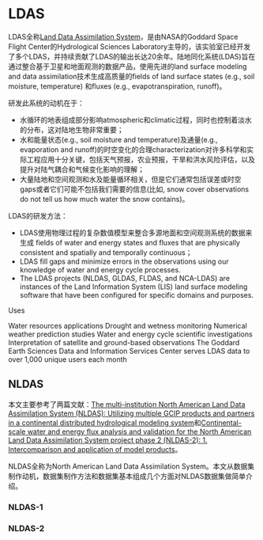 # LDAS

LDAS全称[Land Data Assimilation System](https://ldas.gsfc.nasa.gov/)，是由NASA的Goddard Space Flight Center的Hydrological Sciences Laboratory主导的，该实验室已经开发了多个LDAS，并持续贡献了LDAS的输出长达20余年。陆地同化系统(LDAS)旨在通过整合基于卫星和地面观测的数据产品，使用先进的land surface modeling and data assimilation技术生成高质量的fields of land surface states (e.g., soil moisture, temperature) 和fluxes (e.g., evapotranspiration, runoff)。

研发此系统的动机在于：

- 水循环的地表组成部分影响atmospheric和climatic过程，同时也控制着淡水的分布，这对陆地生物非常重要；
- 水和能量状态(e.g., soil moisture and temperature)及通量(e.g., evaporation and runoff)的时空变化的合理characterization对许多科学和实际工程应用十分关键，包括天气预报，农业预报，干旱和洪水风险评估，以及提升对陆气耦合和气候变化影响的理解；
- 大量陆地和空间观测和水及能量循环相关，但是它们通常包括误差或时空gaps或者它们可能不包括我们需要的信息(比如, snow cover observations do not tell us how much water the snow contains)。

LDAS的研发方法：

- LDAS使用物理过程的复杂数值模型来整合多源地面和空间观测系统的数据来生成 fields of water and energy states and fluxes that are physically consistent and spatially and temporally continuous；
- LDAS fill gaps and minimize errors in the observations using our knowledge of water and energy cycle processes.
- The LDAS projects (NLDAS, GLDAS, FLDAS, and NCA-LDAS) are instances of the Land Information System (LIS) land surface modeling software that have been configured for specific domains and purposes.

Uses

Water resources applications
Drought and wetness monitoring
Numerical weather prediction studies
Water and energy cycle scientific investigations
Interpretation of satellite and ground-based observations
The Goddard Earth Sciences Data and Information Services Center serves LDAS data to over 1,000 unique users each month

## NLDAS

本文主要参考了两篇文献：[The multi-institution North American Land Data Assimilation System (NLDAS): Utilizing multiple GCIP products and partners in a continental distributed hydrological modeling system](https://doi.org/10.1029/2003JD003823)和[Continental-scale water and energy flux analysis and validation for the North American Land Data Assimilation System project phase 2 (NLDAS-2): 1. Intercomparison and application of model products](https://doi.org/10.1029/2011JD016048)。

NLDAS全称为North American Land Data Assimilation System。本文从数据集制作动机，数据集制作方法和数据集基本组成几个方面对NLDAS数据集做简单介绍。

### NLDAS-1

### NLDAS-2
